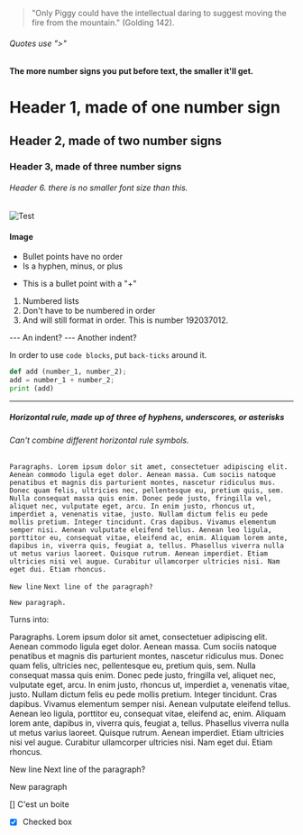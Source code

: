 > "Only Piggy could have the intellectual daring to suggest moving the fire from the mountain." (Golding 142).
###### Quotes use ">"

#### The more number signs you put before text, the smaller it'll get.
# Header 1, made of one number sign
## Header 2, made of two number signs
### Header 3, made of three number signs
###### Header 6. there is no smaller font size than this.


![Test](https://image.shutterstock.com/image-photo/bright-spring-view-cameo-island-260nw-1048185397.jpg "Random island picture. Credits to Google Images.")

#### Image

- Bullet points have no order
- Is a hyphen, minus, or plus
+ This is a bullet point with a "+"

1. Numbered lists
5. Don't have to be numbered in order
192037012. And will still format in order. This is number 192037012.

--- An indent?
--- Another indent?

In order to use `code blocks`, put ` back-ticks ` around it.

```Python syntax in a Markdown file
def add (number_1, number_2);
add = number_1 + number_2;
print (add)
```
***

##### Horizontal rule, made up of three of hyphens, underscores, or asterisks


###### Can't combine different horizontal rule symbols.

`Paragraphs. Lorem ipsum dolor sit amet, consectetuer adipiscing elit. Aenean commodo ligula eget dolor. Aenean massa. Cum sociis natoque penatibus et magnis dis parturient montes, nascetur ridiculus mus. Donec quam felis, ultricies nec, pellentesque eu, pretium quis, sem. Nulla consequat massa quis enim. Donec pede justo, fringilla vel, aliquet nec, vulputate eget, arcu. In enim justo, rhoncus ut, imperdiet a, venenatis vitae, justo. Nullam dictum felis eu pede mollis pretium. Integer tincidunt. Cras dapibus. Vivamus elementum semper nisi. Aenean vulputate eleifend tellus. Aenean leo ligula, porttitor eu, consequat vitae, eleifend ac, enim. Aliquam lorem ante, dapibus in, viverra quis, feugiat a, tellus. Phasellus viverra nulla ut metus varius laoreet. Quisque rutrum. Aenean imperdiet. Etiam ultricies nisi vel augue. Curabitur ullamcorper ultricies nisi. Nam eget dui. Etiam rhoncus.`

`New line`
`Next line of the paragraph?`

`New paragraph.`

Turns into:

Paragraphs. Lorem ipsum dolor sit amet, consectetuer adipiscing elit. Aenean commodo ligula eget dolor. Aenean massa. Cum sociis natoque penatibus et magnis dis parturient montes, nascetur ridiculus mus. Donec quam felis, ultricies nec, pellentesque eu, pretium quis, sem. Nulla consequat massa quis enim. Donec pede justo, fringilla vel, aliquet nec, vulputate eget, arcu. In enim justo, rhoncus ut, imperdiet a, venenatis vitae, justo. Nullam dictum felis eu pede mollis pretium. Integer tincidunt. Cras dapibus. Vivamus elementum semper nisi. Aenean vulputate eleifend tellus. Aenean leo ligula, porttitor eu, consequat vitae, eleifend ac, enim. Aliquam lorem ante, dapibus in, viverra quis, feugiat a, tellus. Phasellus viverra nulla ut metus varius laoreet. Quisque rutrum. Aenean imperdiet. Etiam ultricies nisi vel augue. Curabitur ullamcorper ultricies nisi. Nam eget dui. Etiam rhoncus.

New line
Next line of the paragraph?

New paragraph

[] C'est un boite
- [x] Checked box
